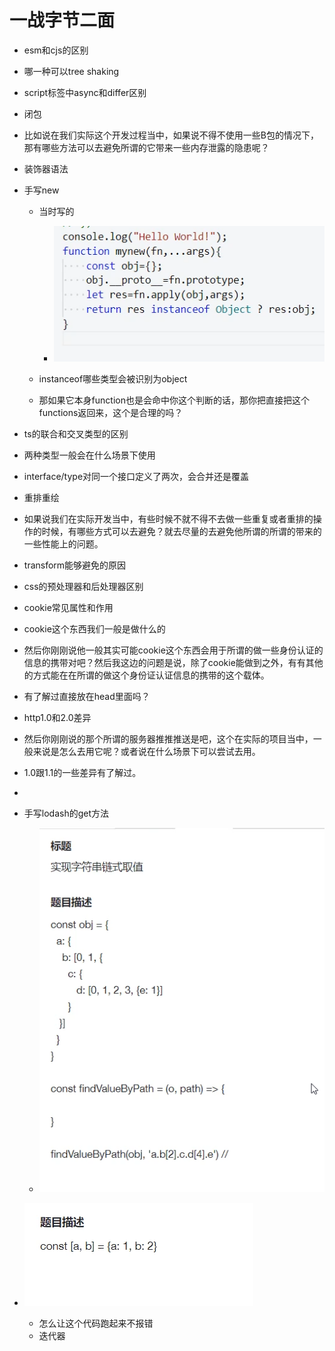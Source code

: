 # 一战字节二面

- esm和cjs的区别
- 哪一种可以tree shaking
- script标签中async和differ区别
- 闭包
- 比如说在我们实际这个开发过程当中，如果说不得不使用一些B包的情况下，那有哪些方法可以去避免所谓的它带来一些内存泄露的隐患呢？
- 装饰器语法
- 手写new

  - 当时写的

    - ![image](assets/image-20250720180930-zrsxi0p.png)
  - instanceof哪些类型会被识别为object
  - 那如果它本身function也是会命中你这个判断的话，那你把直接把这个functions返回来，这个是合理的吗？
- ts的联合和交叉类型的区别
- 两种类型一般会在什么场景下使用
- interface/type对同一个接口定义了两次，会合并还是覆盖
- 重排重绘
- 如果说我们在实际开发当中，有些时候不就不得不去做一些重复或者重排的操作的时候，有哪些方式可以去避免？就去尽量的去避免他所谓的所谓的带来的一些性能上的问题。
- transform能够避免的原因
- css的预处理器和后处理器区别
- cookie常见属性和作用
- cookie这个东西我们一般是做什么的
- 然后你刚刚说他一般其实可能cookie这个东西会用于所谓的做一些身份认证的信息的携带对吧？然后我这边的问题是说，除了cookie能做到之外，有有其他的方式能在在所谓的做这个身份证认证信息的携带的这个载体。
- 有了解过直接放在head里面吗？
- http1.0和2.0差异
- 然后你刚刚说的那个所谓的服务器推推推送是吧，这个在实际的项目当中，一般来说是怎么去用它呢？或者说在什么场景下可以尝试去用。
- 1.0跟1.1的一些差异有了解过。
- ‍
- 手写lodash的get方法

  - ![image](assets/image-20250720180540-lgnd8x2.png)
- ![image](assets/image-20250720180556-xep6jit.png)

  - 怎么让这个代码跑起来不报错
  - 迭代器
